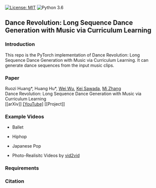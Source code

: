 [![License: MIT](https://img.shields.io/badge/License-MIT-yellow.svg)](https://opensource.org/licenses/MIT)
![Python 3.6](https://img.shields.io/badge/python-3.6-green.svg)
## Dance Revolution: Long Sequence Dance Generation with Music via Curriculum Learning

### Introduction
This repo is the PyTorch implementation of Dance Revolution: Long Sequence Dance Generation with Music via Curriculum Learning. It can generate dance sequences from the input music clips.

### Paper 
Ruozi Huang*, Huang Hu*, [Wei Wu](https://sites.google.com/view/wei-wu-homepage), [Kei Sawada](http://www.sp.nitech.ac.jp/~swdkei/index.html), [Mi Zhang](http://homepage.fudan.edu.cn/zhangmi/en) <br/>
Dance Revolution: Long Sequence Dance Generation with Music via Curriculum Learning <br/>
[[arXiv]] [[YouTube]](https://www.youtube.com/watch?v=P6yhfv3vpDI) [[Project]]

### Example Videos
- Ballet

- Hiphop

- Japanese Pop

- Photo-Realisitc Videos by [vid2vid](https://github.com/NVIDIA/vid2vid)

### Requirements

### Citation
